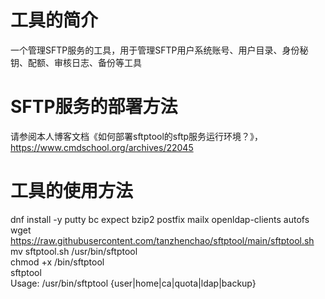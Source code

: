 # 工具的简介
一个管理SFTP服务的工具，用于管理SFTP用户系统账号、用户目录、身份秘钥、配额、审核日志、备份等工具

# SFTP服务的部署方法
请参阅本人博客文档《如何部署sftptool的sftp服务运行环境？》，https://www.cmdschool.org/archives/22045

# 工具的使用方法
dnf install -y putty bc expect bzip2 postfix mailx openldap-clients autofs  
wget https://raw.githubusercontent.com/tanzhenchao/sftptool/main/sftptool.sh  
mv sftptool.sh /usr/bin/sftptool  
chmod +x /bin/sftptool  
sftptool  
Usage: /usr/bin/sftptool {user|home|ca|quota|ldap|backup}
